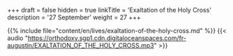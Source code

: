 +++
draft = false
hidden = true
linkTitle = 'Exaltation of the Holy Cross'
description = '27 September'
weight = 27
+++

{{% include file="content/en/lives/exaltation-of-the-holy-cross.md" %}}
{{< audio "https://orthodoxy.sgp1.cdn.digitaloceanspaces.com/fr-augustin/EXALTATION_OF_THE_HOLY_CROSS.mp3" >}}
